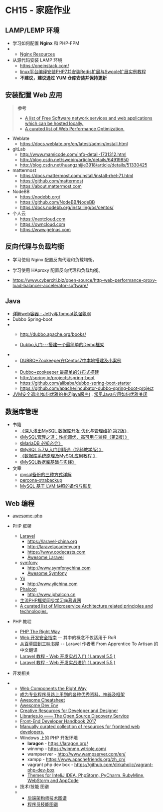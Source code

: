 # CH15 - 家庭作业

## LAMP/LEMP 环境 

* 学习如何配置 **Nginx** 和 PHP-FPM
* * [Nginx Resources](https://github.com/fcambus/nginx-resources#readme)
* 从源代码安装 LAMP 环境
  * https://oneinstack.com/
  * [linux平台编译安装PHP7并安装Redis扩展与Swoole扩展实例教程](http://www.jb51.net/article/93876.htm)
  * **不建议，建议通过 YUM 仓库安装并保持更新**


## 安装配置 Web 应用

> **参考**
>
> *  [A list of Free Software network services and web applications which can be hosted locally. ](https://github.com/Kickball/awesome-selfhosted)
> * [A curated list of Web Performance Optimization.](https://github.com/davidsonfellipe/awesome-wpo)

* Weblate
  * https://docs.weblate.org/en/latest/admin/install.html
* gitLab
  * http://www.mamicode.com/info-detail-1731312.html
  * http://blog.csdn.net/swebin/article/details/64919850
  * http://blog.csdn.net/huangzhijie3918/article/details/51330425
* mattermost
  * https://docs.mattermost.com/install/install-rhel-71.html
  * https://github.com/mattermost
  * https://about.mattermost.com
* NodeBB
  * https://nodebb.org/
  * https://github.com/NodeBB/NodeBB
  * https://docs.nodebb.org/installing/os/centos/ 
* 个人云  
  * https://nextcloud.com
  * https://owncloud.com
  * https://www.getnas.com

## 反向代理与负载均衡

* 学习使用 Nginx 配置反向代理和负载均衡。
* 学习使用 HAproxy 配置反向代理和负载均衡。

* https://www.cyberciti.biz/open-source/http-web-performance-proxy-load-balancer-accelerator-software/

## Java

* [详解web容器 - Jetty与Tomcat孰强孰弱](https://www.cnblogs.com/crazyacking/p/5734849.html)
* Dubbo Spring-boot
* * http://dubbo.apache.org/books/

  * [Dubbo入门---搭建一个最简单的Demo框架](https://blog.csdn.net/noaman_wgs/article/details/70214612/)
* * [DUBBO+Zookeeper在Centos7中本地搭建及小案例](https://blog.csdn.net/changyinling520/article/details/77150857)
* * [Dubbo+zookeeper 最简单的分布式搭建](https://blog.csdn.net/hua1586981/article/details/79195111)
  * http://spring.io/projects/spring-boot
  * https://github.com/alibaba/dubbo-spring-boot-starter
  * https://github.com/apache/incubator-dubbo-spring-boot-project
* [JVM安全退出(如何优雅的关闭java服务)](https://blog.csdn.net/u011001084/article/details/73480432) , [常见Java应用如何优雅关闭](http://ju.outofmemory.cn/entry/337235) 

## 数据库管理

* 书籍
  * [《深入浅出MySQL 数据库开发 优化与管理维护 第2版》](https://item.jd.com/11381295.html)
  * [《MySQL管理之道：性能调优、高可用与监控（第2版）》](https://item.jd.com/11973797.html)
  * [《MariaDB 必知必会》](https://item.jd.com/11480057.html)
  * [《MySQL 5.7从入门到精通（视频教学版）》](https://item.jd.com/11979137.html)
  * [《数据库系统原理及MySQL应用教程 》](https://item.jd.com/11862586.html)
  * [《MySQL数据库基础与实践》](https://item.jd.com/12113257.html)
* 文章
  * [mysql备份的三种方式详解](http://www.jb51.net/article/41570.htm)
  * [percona-xtrabackup](https://www.percona.com/software/mysql-database/percona-xtrabackup)
  * [MySQL 基于 LVM 快照的备份与恢复](http://www.linuxidc.com/Linux/2015-04/116238.htm)

## Web 编程

* [awesome-php](https://github.com/ziadoz/awesome-php)

* PHP 框架
  * [Laravel](https://laravel.com/)
    * https://laravel-china.org
    * http://laravelacademy.org
    * https://www.codecasts.com
    * [Awesome Laravel](https://github.com/chiraggude/awesome-laravel#readme)
  * [symfony](http://symfony.com)
    * http://www.symfonychina.com
    * [Awesome Symfony](https://github.com/sitepoint-editors/awesome-symfony#readme)
  * [Yii](http://www.yiiframework.com/)
    * http://www.yiichina.com
  * [Phalcon](https://phalconphp.com/)
    * http://www.iphalcon.cn
  * [主流PHP框架同步学习@慕课网](http://www.imooc.com/topic/phpframe?mc_marking=1fdf2ad3cd559d3c043eb5562300bc7c&mc_channel=bdphpkj)
  * [A curated list of Microservice Architecture related principles and technologies.](https://github.com/mfornos/awesome-microservices)

* PHP 教程
  * [PHP The Right Way](http://laravel-china.github.io/php-the-right-way/)
  * [Web 开发安全指南](http://guides.rubyonrails.org/security.html) -- 其中的概念不仅适用于 RoR
  * [从百草园到三味书屋](https://huanghua581.github.io/FATA/)  -- Laravel 作者著 From Apprentice To Artisan 的中文翻译
  * [Laravel 教程 - Web 开发实战入门 ( Laravel 5.5 ) ](https://fsdhub.com/books/laravel-essential-training-5.5)
  * [Laravel 教程 - Web 开发实战进阶 ( Laravel 5.5 ) ](https://fsdhub.com/books/laravel-intermediate-training-5.5)

* 开发相关

* * [Web Components the Right Way](https://github.com/mateusortiz/webcomponents-the-right-way#readme)
  * [成为专业程序员路上用到的各种优秀资料、神器及框架](https://github.com/stanzhai/be-a-professional-programmer)
  * [Awesome Cheatsheet](https://github.com/detailyang/awesome-cheatsheet)
  * [Awesome Dev Env](https://github.com/jondot/awesome-devenv#readme)
  * [Creative Resources for Developer and Designer](https://github.com/gztchan/awesome-design)
  * [Libraries.io —— The Open Source Discovery Service](https://libraries.io/)
  * [Front-End Developer Handbook 2017](https://www.gitbook.com/book/frontendmasters/front-end-handbook-2017/details)
  * [Manually curated collection of resources for frontend web developers.](https://github.com/dypsilon/frontend-dev-bookmarks)
  * Windows 上的 PHP 开发环境
    * **laragon** - https://laragon.org/
    * winnmp - https://winnmp.wtriple.com/
    * wampserver - http://www.wampserver.com/en/
    * xampp - https://www.apachefriends.org/zh_cn/
    * vagrant php dev box - https://github.com/dirkaholic/vagrant-php-dev-box
    * [Themes for InteliJ IDEA, PhpStorm, PyCharm, RubyMine, WebStorm and AppCode](http://www.riaway.com/)
  * 技术/技能 图谱
  * * [后端架构师技术图谱](https://github.com/xingshaocheng/architect-awesome)
    * [程序员技能图谱](https://github.com/TeamStuQ/skill-map)
